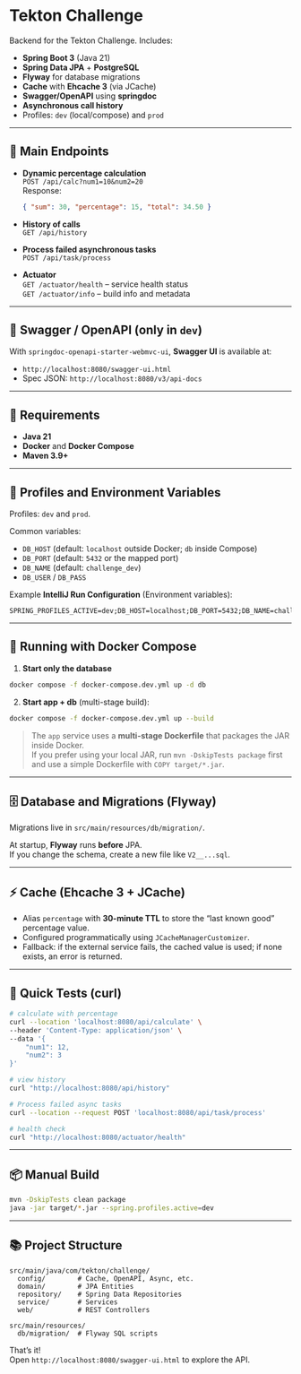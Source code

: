 # Tekton Challenge

Backend for the Tekton Challenge. Includes:
- **Spring Boot 3** (Java 21)
- **Spring Data JPA** + **PostgreSQL**
- **Flyway** for database migrations
- **Cache** with **Ehcache 3** (via JCache)
- **Swagger/OpenAPI** using **springdoc**
- **Asynchronous call history**
- Profiles: `dev` (local/compose) and `prod`

---

## 🚀 Main Endpoints

- **Dynamic percentage calculation**  
  `POST /api/calc?num1=10&num2=20`  
  Response:
  ```json
  { "sum": 30, "percentage": 15, "total": 34.50 }
  ```

- **History of calls**  
  `GET /api/history`

- **Process failed asynchronous tasks**  
  `POST /api/task/process`

- **Actuator**  
  `GET /actuator/health` – service health status  
  `GET /actuator/info` – build info and metadata

---

## 📜 Swagger / OpenAPI (only in `dev`)

With `springdoc-openapi-starter-webmvc-ui`, **Swagger UI** is available at:
- `http://localhost:8080/swagger-ui.html`
- Spec JSON: `http://localhost:8080/v3/api-docs`

---

## 🧰 Requirements

- **Java 21**
- **Docker** and **Docker Compose**
- **Maven 3.9+**

---

## 🧪 Profiles and Environment Variables

Profiles: `dev` and `prod`.

Common variables:
- `DB_HOST` (default: `localhost` outside Docker; `db` inside Compose)
- `DB_PORT` (default: `5432` or the mapped port)
- `DB_NAME` (default: `challenge_dev`)
- `DB_USER` / `DB_PASS`

Example **IntelliJ Run Configuration** (Environment variables):
```
SPRING_PROFILES_ACTIVE=dev;DB_HOST=localhost;DB_PORT=5432;DB_NAME=challenge_dev;DB_USER=dev;DB_PASS=dev
```

---

## 🐳 Running with Docker Compose

1) **Start only the database**
```bash
docker compose -f docker-compose.dev.yml up -d db
```

2) **Start app + db** (multi-stage build):
```bash
docker compose -f docker-compose.dev.yml up --build
```

> The `app` service uses a **multi-stage Dockerfile** that packages the JAR inside Docker.  
> If you prefer using your local JAR, run `mvn -DskipTests package` first and use a simple Dockerfile with `COPY target/*.jar`.

---

## 🗄️ Database and Migrations (Flyway)

Migrations live in `src/main/resources/db/migration/`.

At startup, **Flyway** runs **before** JPA.  
If you change the schema, create a new file like `V2__...sql`.

---

## ⚡ Cache (Ehcache 3 + JCache)

- Alias `percentage` with **30-minute TTL** to store the “last known good” percentage value.
- Configured programmatically using `JCacheManagerCustomizer`.
- Fallback: if the external service fails, the cached value is used; if none exists, an error is returned.

---

## 🧪 Quick Tests (curl)

```bash
# calculate with percentage
curl --location 'localhost:8080/api/calculate' \
--header 'Content-Type: application/json' \
--data '{
    "num1": 12,
    "num2": 3
}'

# view history
curl "http://localhost:8080/api/history"

# Process failed async tasks
curl --location --request POST 'localhost:8080/api/task/process'

# health check
curl "http://localhost:8080/actuator/health"
```

---

## 📦 Manual Build

```bash
mvn -DskipTests clean package
java -jar target/*.jar --spring.profiles.active=dev
```

---

## 📚 Project Structure

```
src/main/java/com/tekton/challenge/
  config/        # Cache, OpenAPI, Async, etc.
  domain/        # JPA Entities
  repository/    # Spring Data Repositories
  service/       # Services
  web/           # REST Controllers

src/main/resources/
  db/migration/  # Flyway SQL scripts
```

That’s it!  
Open `http://localhost:8080/swagger-ui.html` to explore the API.
